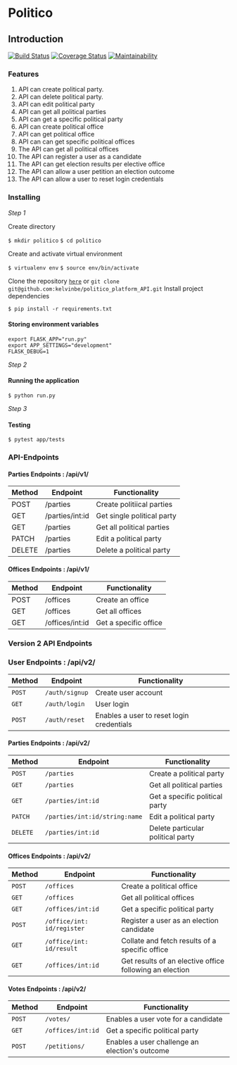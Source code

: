 # Politico

## Introduction
 [![Build Status](https://travis-ci.com/kelvinbe/politico_platform_API.svg?branch=develop)](https://travis-ci.com/kelvinbe/politico_platform_API)
 [![Coverage Status](https://coveralls.io/repos/github/kelvinbe/politico_platform_API/badge.svg)](https://coveralls.io/github/kelvinbe/politico_platform_API) [![Maintainability](https://api.codeclimate.com/v1/badges/00d23f7da810ae6b79a9/maintainability)](https://codeclimate.com/github/kelvinbe/politico_platform_API/maintainability)

###  Features

1. API can create political party.
2. API can delete political party.
3. API can edit political party
4. API can get all political parties
5. API can get a specific political party
6. API can create political office
7. API can get political office
8. API can can get specific political offices
9. The API can get all political offices
10. The API can register a user as a candidate
11. The API can get election results per elective office
12. The API can allow a user petition an election outcome
13. The API can allow a user to reset login credentials

### Installing



*Step 1*

Create directory


```$ mkdir politico```
```$ cd politico```


Create and activate virtual environment


```$ virtualenv env```
```$ source env/bin/activate```

Clone the repository 
[```here```](git@github.com:kelvinbe/politico_platform_API.git) or 
``` git clone git@github.com:kelvinbe/politico_platform_API.git ```
Install project dependencies 


```$ pip install -r requirements.txt```

#### Storing environment variables 


```
export FLASK_APP="run.py"
export APP_SETTINGS="development"
FLASK_DEBUG=1
```
*Step 2*


#### Running the application
```$ python run.py```

*Step 3*


#### Testing
```$ pytest app/tests```


### API-Endpoints

#### Parties Endpoints : /api/v1/
Method | Endpoint | Functionality
--- | --- | ---
POST | /parties| Create politiical parties
GET | /parties/int:id | Get single political party
GET | /parties | Get  all political parties
PATCH | /parties| Edit a political party
DELETE|/parties| Delete a political party
#### Offices Endpoints : /api/v1/
Method | Endpoint | Functionality
--- | --- | ---
POST |/offices | Create an office
GET |/offices | Get all offices
GET |/offices/int:id | Get a specific office

### Version 2 API Endpoints

### User Endpoints : /api/v2/

Method | Endpoint | Functionality
--- | --- | ---
```POST``` | ```/auth/signup``` | Create user account
```GET``` | ```/auth/login``` | User login
```POST``` | ```/auth/reset``` | Enables a user to reset login credentials


#### Parties Endpoints : /api/v2/

Method | Endpoint | Functionality
--- | --- | ---
```POST``` | ```/parties``` | Create a political party
```GET``` | ```/parties``` | Get all political parties
```GET``` | ```/parties/int:id``` | Get a specific political party
```PATCH``` | ```/parties/int:id/string:name``` | Edit a political party
```DELETE``` | ```/parties/int:id``` | Delete particular political party

#### Offices Endpoints : /api/v2/

Method | Endpoint | Functionality
--- | --- | ---
```POST``` | ```/offices``` | Create a political office
```GET``` | ```/offices``` | Get all political offices
```GET``` | ```/offices/int:id``` | Get a specific political party
```POST``` | ```/office/int: id/register``` | Register a user as an election candidate
```GET``` | ```/office/int: id/result``` | Collate and fetch results of a specific office 
```GET``` | ```/offices/int:id``` | Get results of an elective office following an election


#### Votes Endpoints : /api/v2/

Method | Endpoint | Functionality
--- | --- | ---
```POST``` | ```/votes/``` | Enables a user vote for a candidate
```GET``` | ```/offices/int:id``` | Get a specific political party
```POST``` | ```/petitions/``` | Enables a user challenge an election's outcome
